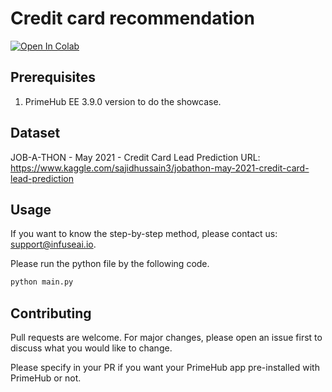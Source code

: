 # Credit card recommendation

[![Open In Colab](https://colab.research.google.com/assets/colab-badge.svg)](https://colab.research.google.com/github/simon3458/bank-recommendation/blob/main/notebook/primehub_sdk_bank_recommendation.ipynb)

## Prerequisites

1. PrimeHub EE 3.9.0 version to do the showcase.

## Dataset

JOB-A-THON - May 2021 - Credit Card Lead Prediction
URL: https://www.kaggle.com/sajidhussain3/jobathon-may-2021-credit-card-lead-prediction

## Usage

If you want to know the step-by-step method, please contact us: support@infuseai.io.

Please run the python file by the following code.

```bash
python main.py
```

## Contributing

Pull requests are welcome. For major changes, please open an issue first to discuss what you would like to change.

Please specify in your PR if you want your PrimeHub app pre-installed with PrimeHub or not.
